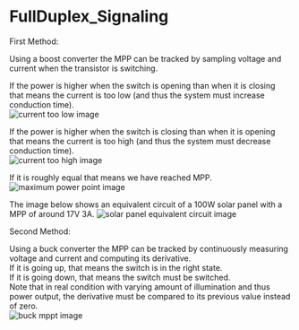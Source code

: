 # FullDuplex_Signaling

First Method:

Using a boost converter the MPP can be tracked by sampling voltage and current when the transistor is switching.  

If the power is higher when the switch is opening than when it is closing that means the current is too low (and thus the system must increase conduction time).  
![current too low image](https://raw.githubusercontent.com/Xaetral/FullDuplex_Signaling/refs/heads/main/low_current.png "Current Too Low")  

If the power is higher when the switch is closing than when it is opening that means the current is too high (and thus the system must decrease conduction time).  
![current too high image](https://raw.githubusercontent.com/Xaetral/FullDuplex_Signaling/refs/heads/main/high_current.png "Current Too High")  

If it is roughly equal that means we have reached MPP.  
![maximum power point image](https://raw.githubusercontent.com/Xaetral/FullDuplex_Signaling/refs/heads/main/max_power_point.png "Maximum Power Point")  

The image below shows an equivalent circuit of a 100W solar panel with a MPP of around 17V 3A.
![solar panel equivalent circuit image](https://raw.githubusercontent.com/Xaetral/FullDuplex_Signaling/refs/heads/main/solar_panel.png "Solar Panel Equivalent Circuit")  

Second Method:

Using a buck converter the MPP can be tracked by continuously measuring voltage and current and computing its derivative.  
If it is going up, that means the switch is in the right state.  
If it is going down, that means the switch must be switched.  
Note that in real condition with varying amount of illumination and thus power output, the derivative must be compared to its previous value instead of zero.  
![buck mppt image](https://raw.githubusercontent.com/Xaetral/FullDuplex_Signaling/refs/heads/main/buck.png "Buck MPPT")  
